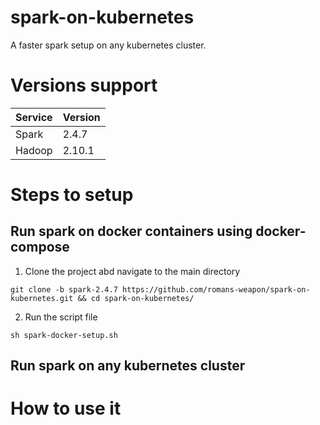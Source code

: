 # spark-on-kubernetes
A faster spark setup on  any kubernetes cluster.


# Versions support

| Service      | Version     |
| -----------  | ----------- |
| Spark        | 2.4.7       |
| Hadoop       | 2.10.1      |

# Steps to setup

## Run spark on docker containers using docker-compose
1. Clone the project abd navigate to the main directory
```commandline
git clone -b spark-2.4.7 https://github.com/romans-weapon/spark-on-kubernetes.git && cd spark-on-kubernetes/
```

2. Run the script file
```commandline
sh spark-docker-setup.sh
```

## Run spark on any kubernetes cluster 



# How to use it